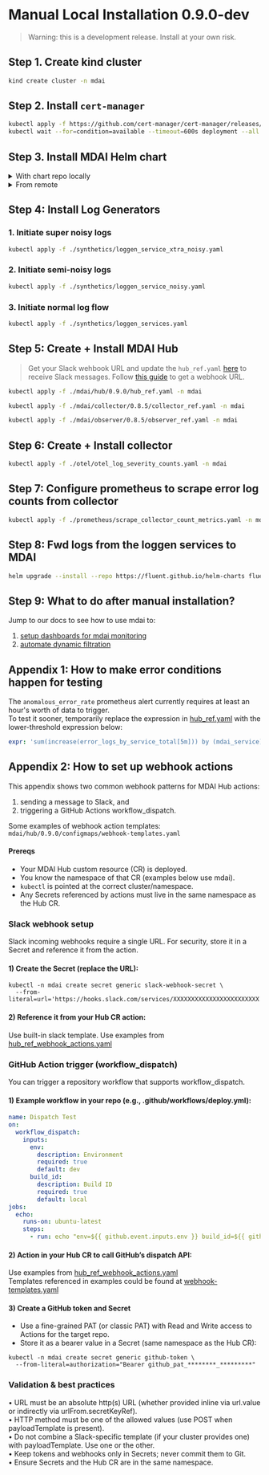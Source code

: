 # Manual Local Installation 0.9.0-dev
> Warning: this is a development release. Install at your own risk.

## Step 1. Create kind cluster

```sh
kind create cluster -n mdai
```

## Step 2. Install `cert-manager`

```sh
kubectl apply -f https://github.com/cert-manager/cert-manager/releases/latest/download/cert-manager.yaml
kubectl wait --for=condition=available --timeout=600s deployment --all -n cert-manager
```

## Step 3. Install MDAI Helm chart

<details>

<summary>With chart repo locally</summary>  

* Checkout the desired version of [mdai-hub](https://github.com/DecisiveAI/mdai-hub)   
* Update values.yaml if needed.  
* Run:

```sh
helm upgrade --install mdai ../mdai-hub \
  --namespace mdai \
  --create-namespace \
  --wait-for-jobs \
  --cleanup-on-fail \
  --set mdai-s3-logs-reader.enabled=false \
  -f ../mdai-hub/values.yaml
```
</details>

<details>

<summary>From remote</summary>

```sh
  helm upgrade --install mdai oci://ghcr.io/decisiveai/mdai-hub \
  --version 0.9.0-dev \
  --namespace mdai \
  --create-namespace \
  --set mdai-operator.manager.env.otelSdkDisabled=true \
  --set mdai-gateway.otelSdkDisabled=true \
  --set mdai-event-hub.otelSdkDisabled=true \
  --set mdai-s3-logs-reader.enabled=false \
  --cleanup-on-fail
```

</details>

## Step 4: Install Log Generators

### 1. Initiate super noisy logs
```sh
kubectl apply -f ./synthetics/loggen_service_xtra_noisy.yaml
```

### 2. Initiate semi-noisy logs
```sh
kubectl apply -f ./synthetics/loggen_service_noisy.yaml
```

### 3. Initiate normal log flow
```sh
kubectl apply -f ./synthetics/loggen_services.yaml
```

## Step 5: Create + Install MDAI Hub

> Get your Slack wehbook URL and update the `hub_ref.yaml` [here](https://github.com/DecisiveAI/mdai-labs/blob/00b05e9589d53b6cfac3361c4605b38f41b702a3/mdai/hub/0.8.5/hub_ref.yaml#L88-L109) to receive Slack messages. Follow [this guide](https://api.slack.com/messaging/webhooks) to get a webhook URL.

```sh
kubectl apply -f ./mdai/hub/0.9.0/hub_ref.yaml -n mdai
```
```sh
kubectl apply -f ./mdai/collector/0.8.5/collector_ref.yaml -n mdai
```
```sh
kubectl apply -f ./mdai/observer/0.8.5/observer_ref.yaml -n mdai
```

## Step 6: Create + Install collector

```sh
kubectl apply -f ./otel/otel_log_severity_counts.yaml -n mdai
```

## Step 7: Configure prometheus to scrape error log counts from collector

```sh
kubectl apply -f ./prometheus/scrape_collector_count_metrics.yaml -n mdai
```

## Step 8: Fwd logs from the loggen services to MDAI
```sh
helm upgrade --install --repo https://fluent.github.io/helm-charts fluent fluentd -f ./synthetics/loggen_fluent_config.yaml
```

## Step 9: What to do after manual installation?

Jump to our docs to see how to use mdai to:
1. [setup dashboards for mdai monitoring](https://docs.mydecisive.ai/quickstart/dashboard/index.html)
2. [automate dynamic filtration](https://docs.mydecisive.ai/quickstart/filter/index.html)

## Appendix 1: How to make error conditions happen for testing

The `anomalous_error_rate` prometheus alert currently requires at least an hour's worth of data to trigger.   
To test it sooner, temporarily replace the expression in [hub_ref.yaml](https://github.com/DecisiveAI/mdai-labs/blob/01701c6b71f9ab478bec0157406f1cb520d8d54d/mdai/hub/0.9.0/hub_ref.yaml#L75) with the lower-threshold expression below:
```yaml
expr: 'sum(increase(error_logs_by_service_total[5m])) by (mdai_service) > 0.1 * sum(avg_over_time(increase(error_logs_by_service_total[5m])[1h:])) by (mdai_service)'
```
## Appendix 2: How to set up webhook actions
This appendix shows two common webhook patterns for MDAI Hub actions:
1.	sending a message to Slack, and
2.	triggering a GitHub Actions workflow_dispatch.  

Some examples of webhook action templates: `mdai/hub/0.9.0/configmaps/webhook-templates.yaml`
#### Prereqs
* Your MDAI Hub custom resource (CR) is deployed.
* You know the namespace of that CR (examples below use mdai).
* `kubectl` is pointed at the correct cluster/namespace.
* Any Secrets referenced by actions must live in the same namespace as the Hub CR.
### Slack webhook setup
Slack incoming webhooks require a single URL. For security, store it in a Secret and reference it from the action.  
#### 1) Create the Secret (replace the URL):
```shell
kubectl -n mdai create secret generic slack-webhook-secret \
  --from-literal=url='https://hooks.slack.com/services/XXXXXXXXXXXXXXXXXXXXXXXX'
```
#### 2) Reference it from your Hub CR action:
Use built-in slack template. Use examples from [hub_ref_webhook_actions.yaml](https://github.com/DecisiveAI/mdai-labs/blob/01701c6b71f9ab478bec0157406f1cb520d8d54d/mdai/hub/0.9.0/hub_ref_webhook_actions.yaml#L137-L181)

### GitHub Action trigger (workflow_dispatch)
You can trigger a repository workflow that supports workflow_dispatch.   
#### 1) Example workflow in your repo (e.g., .github/workflows/deploy.yml):
```yaml
name: Dispatch Test
on:
  workflow_dispatch:
    inputs:
      env:
        description: Environment
        required: true
        default: dev
      build_id:
        description: Build ID
        required: true
        default: local
jobs:
  echo:
    runs-on: ubuntu-latest
    steps:
      - run: echo "env=${{ github.event.inputs.env }} build_id=${{ github.event.inputs.build_id }}"
```
#### 2) Action in your Hub CR to call GitHub’s dispatch API:
Use examples from [hub_ref_webhook_actions.yaml](https://github.com/DecisiveAI/mdai-labs/blob/01701c6b71f9ab478bec0157406f1cb520d8d54d/mdai/hub/0.9.0/hub_ref_webhook_actions.yaml#L182-L206)   
Templates referenced in examples could be found at [webhook-templates.yaml](https://github.com/DecisiveAI/mdai-labs/blob/01701c6b71f9ab478bec0157406f1cb520d8d54d/mdai/hub/0.9.0/configmaps/webhook-templates.yaml)
#### 3) Create a GitHub token and Secret
* Use a fine-grained PAT (or classic PAT) with Read and Write access to Actions for the target repo.
* Store it as a bearer value in a Secret (same namespace as the Hub CR):
```shell
kubectl -n mdai create secret generic github-token \
  --from-literal=authorization="Bearer github_pat_********_*********"
```
### Validation & best practices
•	URL must be an absolute http(s) URL (whether provided inline via url.value or indirectly via urlFrom.secretKeyRef).  
•	HTTP method must be one of the allowed values (use POST when payloadTemplate is present).  
•	Do not combine a Slack-specific template (if your cluster provides one) with payloadTemplate. Use one or the other.   
•	Keep tokens and webhooks only in Secrets; never commit them to Git.  
•	Ensure Secrets and the Hub CR are in the same namespace.   